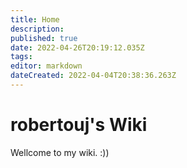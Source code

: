 ```yaml
---
title: Home
description: 
published: true
date: 2022-04-26T20:19:12.035Z
tags: 
editor: markdown
dateCreated: 2022-04-04T20:38:36.263Z
---
```


# robertouj's Wiki

Wellcome to my wiki. :))